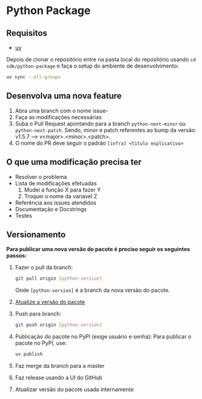 # Python Package

## Requisitos

- [uv](https://docs.astral.sh/uv/getting-started/installation/)

Depois de clonar o repositório entre na pasta local do repositório usando `cd sdk/python-package` e faça o setup do ambiente de desenvolvimento:

```sh
uv sync --all-groups
```

## Desenvolva uma nova feature

1. Abra uma branch com o nome issue-<X>
2. Faça as modificações necessárias
3. Suba o Pull Request apontando para a branch `python-next-minor` ou `python-next-patch`.
   Sendo, minor e patch referentes ao bump da versão: v1.5.7 --> v\<major>.\<minor>.\<patch>.
4. O nome do PR deve seguir o padrão
   `[infra] <titulo explicativo>`

## O que uma modificação precisa ter

- Resolver o problema
- Lista de modificações efetuadas
  1. Mudei a função X para fazer Y
  2. Troquei o nome da variavel Z
- Referência aos issues atendidos
- Documentação e Docstrings
- Testes

## Versionamento

**Para publicar uma nova versão do pacote é preciso seguir os seguintes passos:**

1. Fazer o pull da branch:

   ```bash
   git pull origin [python-version]
   ```

   Onde `[python-version]` é a branch da nova versão do pacote.

2. [Atualize a versão do pacote](https://docs.astral.sh/uv/guides/package/#updating-your-version)

3. Push para branch:

   ```sh
   git push origin [python-version]
   ```

4. Publicação do pacote no PyPI (exige usuário e senha):
   Para publicar o pacote no PyPI, use:

   ```sh
   uv publish
   ```

5. Faz merge da branch para a master
6. Faz release usando a UI do GitHub
7. Atualizar versão do pacote usada internamente
